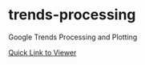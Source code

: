 # trends-processing

Google Trends Processing and Plotting

[Quick Link to Viewer](https://nbviewer.jupyter.org/github/mdykshorn/trends-processing/blob/main/Google%20Trends%20as%20a%20datasource.ipynb)
